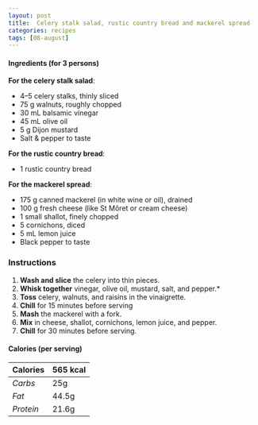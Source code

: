 ```yaml
---
layout: post
title:  Celery stalk salad, rustic country bread and mackerel spread
categories: recipes
tags: [08-august]
---
```


#### Ingredients (for 3 persons)

**For the celery stalk salad**:
- 4–5 celery stalks, thinly sliced
- 75 g walnuts, roughly chopped
- 30 mL balsamic vinegar
- 45 mL olive oil
- 5 g Dijon mustard
- Salt & pepper to taste

**For the rustic country bread**:
- 1 rustic country bread

**For the mackerel spread**:
- 175 g canned mackerel (in white wine or oil), drained
- 100 g fresh cheese (like St Môret or cream cheese)
- 1 small shallot, finely chopped
- 5 cornichons, diced
- 5 mL lemon juice
- Black pepper to taste

### Instructions

1. **Wash and slice** the celery into thin pieces.
2. **Whisk together** vinegar, olive oil, mustard, salt, and pepper.*
3. **Toss** celery, walnuts, and raisins in the vinaigrette.
4. **Chill** for 15 minutes before serving
5. **Mash** the mackerel with a fork.
6. **Mix** in cheese, shallot, cornichons, lemon juice, and pepper.
7. **Chill** for 30 minutes before serving.


#### Calories (per serving)

| **Calories** | 565 kcal |
| ----------- | ----------- |
| *Carbs* | 25g |
| *Fat* | 44.5g |
| *Protein* | 21.6g |